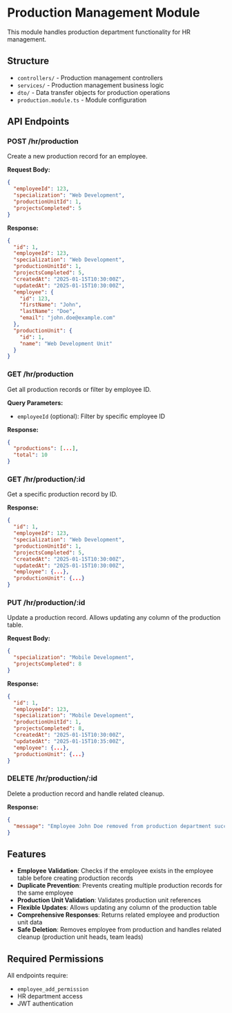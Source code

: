 # Production Management Module

This module handles production department functionality for HR management.

## Structure
- `controllers/` - Production management controllers
- `services/` - Production management business logic
- `dto/` - Data transfer objects for production operations
- `production.module.ts` - Module configuration

## API Endpoints

### POST /hr/production
Create a new production record for an employee.

**Request Body:**
```json
{
  "employeeId": 123,
  "specialization": "Web Development",
  "productionUnitId": 1,
  "projectsCompleted": 5
}
```

**Response:**
```json
{
  "id": 1,
  "employeeId": 123,
  "specialization": "Web Development",
  "productionUnitId": 1,
  "projectsCompleted": 5,
  "createdAt": "2025-01-15T10:30:00Z",
  "updatedAt": "2025-01-15T10:30:00Z",
  "employee": {
    "id": 123,
    "firstName": "John",
    "lastName": "Doe",
    "email": "john.doe@example.com"
  },
  "productionUnit": {
    "id": 1,
    "name": "Web Development Unit"
  }
}
```

### GET /hr/production
Get all production records or filter by employee ID.

**Query Parameters:**
- `employeeId` (optional): Filter by specific employee ID

**Response:**
```json
{
  "productions": [...],
  "total": 10
}
```

### GET /hr/production/:id
Get a specific production record by ID.

**Response:**
```json
{
  "id": 1,
  "employeeId": 123,
  "specialization": "Web Development",
  "productionUnitId": 1,
  "projectsCompleted": 5,
  "createdAt": "2025-01-15T10:30:00Z",
  "updatedAt": "2025-01-15T10:30:00Z",
  "employee": {...},
  "productionUnit": {...}
}
```

### PUT /hr/production/:id
Update a production record. Allows updating any column of the production table.

**Request Body:**
```json
{
  "specialization": "Mobile Development",
  "projectsCompleted": 8
}
```

**Response:**
```json
{
  "id": 1,
  "employeeId": 123,
  "specialization": "Mobile Development",
  "productionUnitId": 1,
  "projectsCompleted": 8,
  "createdAt": "2025-01-15T10:30:00Z",
  "updatedAt": "2025-01-15T10:35:00Z",
  "employee": {...},
  "productionUnit": {...}
}
```

### DELETE /hr/production/:id
Delete a production record and handle related cleanup.

**Response:**
```json
{
  "message": "Employee John Doe removed from production department successfully"
}
```

## Features

- **Employee Validation**: Checks if the employee exists in the employee table before creating production records
- **Duplicate Prevention**: Prevents creating multiple production records for the same employee
- **Production Unit Validation**: Validates production unit references
- **Flexible Updates**: Allows updating any column of the production table
- **Comprehensive Responses**: Returns related employee and production unit data
- **Safe Deletion**: Removes employee from production and handles related cleanup (production unit heads, team leads)

## Required Permissions

All endpoints require:
- `employee_add_permission`
- HR department access
- JWT authentication 